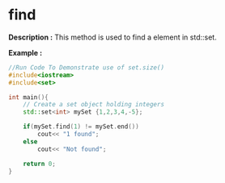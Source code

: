 # find

**Description :**
    This method is used to find a element in std::set.

**Example :**
```cpp
//Run Code To Demonstrate use of set.size()
#include<iostream>
#include<set>

int main(){
    // Create a set object holding integers
    std::set<int> mySet {1,2,3,4,-5};

    if(mySet.find(1) != mySet.end())
        cout<< "1 found";
    else
        cout<< "Not found";

    return 0;
}

```
